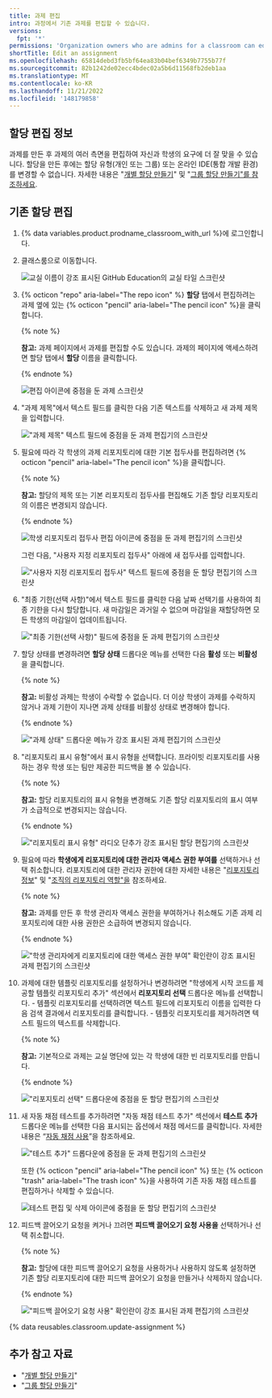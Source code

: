 ```yaml
---
title: 과제 편집
intro: 과정에서 기존 과제를 편집할 수 있습니다.
versions:
  fpt: '*'
permissions: 'Organization owners who are admins for a classroom can edit assignments for that classroom. {% data reusables.classroom.classroom-admins-link %}'
shortTitle: Edit an assignment
ms.openlocfilehash: 65814debd3fb5bf64ea83b04bef6349b7755b77f
ms.sourcegitcommit: 82b1242de02ecc4bdec02a5b6d11568fb2deb1aa
ms.translationtype: MT
ms.contentlocale: ko-KR
ms.lasthandoff: 11/21/2022
ms.locfileid: '148179858'
---
```

## 할당 편집 정보

과제를 만든 후 과제의 여러 측면을 편집하여 자신과 학생의 요구에 더 잘 맞을 수 있습니다. 할당을 만든 후에는 할당 유형(개인 또는 그룹) 또는 온라인 IDE(통합 개발 환경)를 변경할 수 없습니다. 자세한 내용은 "[개별 할당 만들기](/education/manage-coursework-with-github-classroom/teach-with-github-classroom/create-an-individual-assignment)" 및 "[그룹 할당 만들기"를 참조하세요](/education/manage-coursework-with-github-classroom/teach-with-github-classroom/create-a-group-assignment).

## 기존 할당 편집

1. {% data variables.product.prodname_classroom_with_url %}에 로그인합니다.
1. 클래스룸으로 이동합니다.

    ![교실 이름이 강조 표시된 GitHub Education의 교실 타일 스크린샷](/assets/images/help/classroom/classroom-card.png)

1. {% octicon "repo" aria-label="The repo icon" %} **할당** 탭에서 편집하려는 과제 옆에 있는 {% octicon "pencil" aria-label="The pencil icon" %}을 클릭합니다.

    {% note %}
    
    **참고:** 과제 페이지에서 과제를 편집할 수도 있습니다. 과제의 페이지에 액세스하려면 할당 탭에서 **할당** 이름을 클릭합니다.
    
    {% endnote %}

    ![편집 아이콘에 중점을 둔 과제 스크린샷](/assets/images/help/classroom/edit-assignment.png)

1. "과제 제목"에서 텍스트 필드를 클릭한 다음 기존 텍스트를 삭제하고 새 과제 제목을 입력합니다.

    !["과제 제목" 텍스트 필드에 중점을 둔 과제 편집기의 스크린샷](/assets/images/help/classroom/edit-assignment-title.png)

1. 필요에 따라 각 학생의 과제 리포지토리에 대한 기본 접두사를 편집하려면 {% octicon "pencil" aria-label="The pencil icon" %}을 클릭합니다.

    {% note %}

    **참고:** 할당의 제목 또는 기본 리포지토리 접두사를 편집해도 기존 할당 리포지토리의 이름은 변경되지 않습니다.

    {% endnote %}

    ![학생 리포지토리 접두사 편집 아이콘에 중점을 둔 과제 편집기의 스크린샷](/assets/images/help/classroom/edit-assignment-repository-prefix-icon.png)

    그런 다음, "사용자 지정 리포지토리 접두사" 아래에 새 접두사를 입력합니다.

    !["사용자 지정 리포지토리 접두사" 텍스트 필드에 중점을 둔 할당 편집기의 스크린샷](/assets/images/help/classroom/edit-assignment-repository-prefix.png)

1. "최종 기한(선택 사항)"에서 텍스트 필드를 클릭한 다음 날짜 선택기를 사용하여 최종 기한을 다시 할당합니다. 새 마감일은 과거일 수 없으며 마감일을 재할당하면 모든 학생의 마감일이 업데이트됩니다.

    !["최종 기한(선택 사항)" 필드에 중점을 둔 과제 편집기의 스크린샷](/assets/images/help/classroom/edit-assignment-deadline.png)

1. 할당 상태를 변경하려면 **할당 상태** 드롭다운 메뉴를 선택한 다음 **활성** 또는 **비활성** 을 클릭합니다.

    {% note %}
  
    **참고:** 비활성 과제는 학생이 수락할 수 없습니다. 더 이상 학생이 과제를 수락하지 않거나 과제 기한이 지나면 과제 상태를 비활성 상태로 변경해야 합니다.
  
    {% endnote %}

    !["과제 상태" 드롭다운 메뉴가 강조 표시된 과제 편집기의 스크린샷](/assets/images/help/classroom/edit-assignment-status-dropdown.png)

1.  "리포지토리 표시 유형"에서 표시 유형을 선택합니다. 프라이빗 리포지토리를 사용하는 경우 학생 또는 팀만 제공한 피드백을 볼 수 있습니다.

    {% note %}
    
    **참고:** 할당 리포지토리의 표시 유형을 변경해도 기존 할당 리포지토리의 표시 여부가 소급적으로 변경되지는 않습니다.
    
    {% endnote %}

    !["리포지토리 표시 유형" 라디오 단추가 강조 표시된 할당 편집기의 스크린샷](/assets/images/help/classroom/edit-assignment-repository-visibility.png)

1.  필요에 따라 **학생에게 리포지토리에 대한 관리자 액세스 권한 부여를** 선택하거나 선택 취소합니다. 리포지토리에 대한 관리자 권한에 대한 자세한 내용은 "[리포지토리 정보](/repositories/creating-and-managing-repositories/about-repositories#about-repository-visibility)" 및 "[조직의 리포지토리 역할"을](/organizations/managing-access-to-your-organizations-repositories/repository-roles-for-an-organization) 참조하세요.

    {% note %}

    **참고:** 과제를 만든 후 학생 관리자 액세스 권한을 부여하거나 취소해도 기존 과제 리포지토리에 대한 사용 권한은 소급하여 변경되지 않습니다.

    {% endnote %}

    !["학생 관리자에게 리포지토리에 대한 액세스 권한 부여" 확인란이 강조 표시된 과제 편집기의 스크린샷](/assets/images/help/classroom/edit-assignment-admin-access.png)

1. 과제에 대한 템플릿 리포지토리를 설정하거나 변경하려면 "학생에게 시작 코드를 제공할 템플릿 리포지토리 추가" 섹션에서 **리포지토리 선택** 드롭다운 메뉴를 선택합니다.
       - 템플릿 리포지토리를 선택하려면 텍스트 필드에 리포지토리 이름을 입력한 다음 검색 결과에서 리포지토리를 클릭합니다.
       - 템플릿 리포지토리를 제거하려면 텍스트 필드의 텍스트를 삭제합니다.

    {% note %}

    **참고:** 기본적으로 과제는 교실 명단에 있는 각 학생에 대한 빈 리포지토리를 만듭니다.

    {% endnote %}

    !["리포지토리 선택" 드롭다운에 중점을 둔 할당 편집기의 스크린샷](/assets/images/help/classroom/edit-assignment-template-repository.png)

1. 새 자동 채점 테스트를 추가하려면 "자동 채점 테스트 추가" 섹션에서 **테스트 추가** 드롭다운 메뉴를 선택한 다음 표시되는 옵션에서 채점 메서드를 클릭합니다. 자세한 내용은 “[자동 채점 사용](/education/manage-coursework-with-github-classroom/use-autograding)”을 참조하세요.
    
    !["테스트 추가" 드롭다운에 중점을 둔 과제 편집기의 스크린샷](/assets/images/help/classroom/edit-assignment-add-test.png)

    또한 {% octicon "pencil" aria-label="The pencil icon" %} 또는 {% octicon "trash" aria-label="The trash icon" %}을 사용하여 기존 자동 채점 테스트를 편집하거나 삭제할 수 있습니다.

    ![테스트 편집 및 삭제 아이콘에 중점을 둔 할당 편집기의 스크린샷](/assets/images/help/classroom/edit-assignment-edit-test.png)

1.  피드백 끌어오기 요청을 켜거나 끄려면 **피드백 끌어오기 요청 사용을** 선택하거나 선택 취소합니다.

    {% note %}
    
    **참고:** 할당에 대한 피드백 끌어오기 요청을 사용하거나 사용하지 않도록 설정하면 기존 할당 리포지토리에 대한 피드백 끌어오기 요청을 만들거나 삭제하지 않습니다.
    
    {% endnote %}

    !["피드백 끌어오기 요청 사용" 확인란이 강조 표시된 과제 편집기의 스크린샷](/assets/images/help/classroom/edit-assignment-feedback.png)

{% data reusables.classroom.update-assignment %}

## 추가 참고 자료

- "[개별 할당 만들기](/education/manage-coursework-with-github-classroom/teach-with-github-classroom/create-an-individual-assignment)"
- "[그룹 할당 만들기](/education/manage-coursework-with-github-classroom/teach-with-github-classroom/create-a-group-assignment)"
